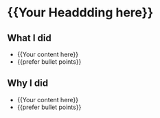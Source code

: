 # {{Your Headdding here}}

## What I did
- {{Your content here}}
- {{prefer bullet points}}
## Why I did
- {{Your content here}}
- {{prefer bullet points}}
